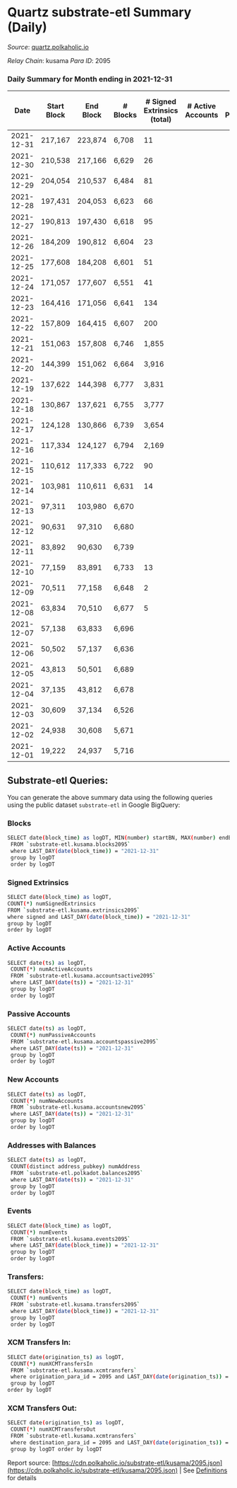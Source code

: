 # Quartz substrate-etl Summary (Daily)

_Source_: [quartz.polkaholic.io](https://quartz.polkaholic.io)

*Relay Chain*: kusama
*Para ID*: 2095



### Daily Summary for Month ending in 2021-12-31


| Date | Start Block | End Block | # Blocks | # Signed Extrinsics (total) | # Active Accounts | # Passive | # New | # Addresses with Balances | # Events | # Transfers | # XCM Transfers In | # XCM Transfers Out | Issues | 
| ---- | ----------- | --------- | -------- | --------------------------- | ----------------- | --------- | ----- | ------------------------- | -------- | ----------- | ------------------ | ------------------- | ------ |
| 2021-12-31 | 217,167 | 223,874 | 6,708 | 11 |  |  |  | 9,211 | 14,418 | 1 ($0.21) |   |   |  |
| 2021-12-30 | 210,538 | 217,166 | 6,629 | 26 |  |  |  | 9,211 | 14,337 | 10 ($2.19) |   |   |  |
| 2021-12-29 | 204,054 | 210,537 | 6,484 | 81 |  |  |  | 9,205 | 14,303 | 7 ($5,126.85) |   |   |  |
| 2021-12-28 | 197,431 | 204,053 | 6,623 | 66 |  |  |  | 9,200 | 14,535 | 21 ($79,567.96) |   |   |  |
| 2021-12-27 | 190,813 | 197,430 | 6,618 | 95 |  |  |  | 9,194 | 14,697 | 49 ($1,136,910.60) |   |   |  |
| 2021-12-26 | 184,209 | 190,812 | 6,604 | 23 |  |  |  | 9,187 | 14,255 |   |   |   |  |
| 2021-12-25 | 177,608 | 184,208 | 6,601 | 51 |  |  |  | 9,187 | 14,413 | 22 ($142,670.40) |   |   |  |
| 2021-12-24 | 171,057 | 177,607 | 6,551 | 41 |  |  |  | 9,183 | 14,239 | 8 ($1,586,395.41) |   |   |  |
| 2021-12-23 | 164,416 | 171,056 | 6,641 | 134 |  |  |  | 9,181 | 14,898 | 10 ($0.49) |   |   |  |
| 2021-12-22 | 157,809 | 164,415 | 6,607 | 200 |  |  |  | 9,176 | 15,189 | 37 ($735,946.90) |   |   |  |
| 2021-12-21 | 151,063 | 157,808 | 6,746 | 1,855 |  |  |  | 9,163 | 25,891 | 1,454 ($65,453.25) |   |   |  |
| 2021-12-20 | 144,399 | 151,062 | 6,664 | 3,916 |  |  |  | 8,442 | 39,351 | 3,670 ($305,051.02) |   |   |  |
| 2021-12-19 | 137,622 | 144,398 | 6,777 | 3,831 |  |  |  | 6,605 | 39,104 | 3,636 ($87,140.94) |   |   |  |
| 2021-12-18 | 130,867 | 137,621 | 6,755 | 3,777 |  |  |  | 4,794 | 38,772 | 3,629 ($449,259.27) |   |   |  |
| 2021-12-17 | 124,128 | 130,866 | 6,739 | 3,654 |  |  |  | 2,989 | 38,131 | 3,633 ($1,649,715.77) |   |   |  |
| 2021-12-16 | 117,334 | 124,127 | 6,794 | 2,169 |  |  |  | 1,180 | 28,635 | 2,167 ($1,470,523.97) |   |   |  |
| 2021-12-15 | 110,612 | 117,333 | 6,722 | 90 |  |  |  | 101 | 15,020 | 90 ($3.13) |   |   |  |
| 2021-12-14 | 103,981 | 110,611 | 6,631 | 14 |  |  |  | 13 | 14,870 | 6 ($335.04) |   |   |  |
| 2021-12-13 | 97,311 | 103,980 | 6,670 |  |  |  |  | 7 | 14,285 |   |   |   |  |
| 2021-12-12 | 90,631 | 97,310 | 6,680 |  |  |  |  | 7 | 14,304 |   |   |   |  |
| 2021-12-11 | 83,892 | 90,630 | 6,739 |  |  |  |  | 7 | 14,432 |   |   |   |  |
| 2021-12-10 | 77,159 | 83,891 | 6,733 | 13 |  |  |  | 7 | 14,436 | 1 ($158.62) |   |   |  |
| 2021-12-09 | 70,511 | 77,158 | 6,648 | 2 |  |  |  | 4 | 13,541 |   |   |   |  |
| 2021-12-08 | 63,834 | 70,510 | 6,677 | 5 |  |  |  | 4 | 13,374 |   |   |   |  |
| 2021-12-07 | 57,138 | 63,833 | 6,696 |  |  |  |  | 4 | 13,392 |   |   |   |  |
| 2021-12-06 | 50,502 | 57,137 | 6,636 |  |  |  |  | 4 | 13,272 |   |   |   |  |
| 2021-12-05 | 43,813 | 50,501 | 6,689 |  |  |  |  | 4 | 13,378 |   |   |   |  |
| 2021-12-04 | 37,135 | 43,812 | 6,678 |  |  |  |  | 4 | 13,356 |   |   |   |  |
| 2021-12-03 | 30,609 | 37,134 | 6,526 |  |  |  |  | 4 | 13,052 |   |   |   |  |
| 2021-12-02 | 24,938 | 30,608 | 5,671 |  |  |  |  | 4 | 11,342 |   |   |   |  |
| 2021-12-01 | 19,222 | 24,937 | 5,716 |  |  |  |  | 4 | 11,432 |   |   |   |  |

## Substrate-etl Queries:
You can generate the above summary data using the following queries using the public dataset `substrate-etl` in Google BigQuery:

### Blocks
```bash
SELECT date(block_time) as logDT, MIN(number) startBN, MAX(number) endBN, COUNT(*) numBlocks 
 FROM `substrate-etl.kusama.blocks2095`  
 where LAST_DAY(date(block_time)) = "2021-12-31" 
 group by logDT 
 order by logDT
```

### Signed Extrinsics
```bash
SELECT date(block_time) as logDT, 
COUNT(*) numSignedExtrinsics 
FROM `substrate-etl.kusama.extrinsics2095`  
where signed and LAST_DAY(date(block_time)) = "2021-12-31" 
group by logDT 
order by logDT
```

### Active Accounts
```bash
SELECT date(ts) as logDT, 
 COUNT(*) numActiveAccounts 
 FROM `substrate-etl.kusama.accountsactive2095` 
 where LAST_DAY(date(ts)) = "2021-12-31" 
 group by logDT 
 order by logDT
```

### Passive Accounts
```bash
SELECT date(ts) as logDT, 
 COUNT(*) numPassiveAccounts 
 FROM `substrate-etl.kusama.accountspassive2095` 
 where LAST_DAY(date(ts)) = "2021-12-31" 
 group by logDT 
 order by logDT
```

### New Accounts
```bash
SELECT date(ts) as logDT, 
 COUNT(*) numNewAccounts 
 FROM `substrate-etl.kusama.accountsnew2095` 
 where LAST_DAY(date(ts)) = "2021-12-31" 
 group by logDT
 order by logDT
```

### Addresses with Balances
```bash
SELECT date(ts) as logDT,
 COUNT(distinct address_pubkey) numAddress 
 FROM `substrate-etl.polkadot.balances2095` 
 where LAST_DAY(date(ts)) = "2021-12-31" 
 group by logDT 
 order by logDT
```

### Events
```bash
SELECT date(block_time) as logDT, 
 COUNT(*) numEvents 
 FROM `substrate-etl.kusama.events2095` 
 where LAST_DAY(date(block_time)) = "2021-12-31" 
 group by logDT 
 order by logDT
```

### Transfers:
```bash
SELECT date(block_time) as logDT, 
 COUNT(*) numEvents 
 FROM `substrate-etl.kusama.transfers2095` 
 where LAST_DAY(date(block_time)) = "2021-12-31" 
 group by logDT 
 order by logDT
```

### XCM Transfers In:
```bash
SELECT date(origination_ts) as logDT, 
 COUNT(*) numXCMTransfersIn 
 FROM `substrate-etl.kusama.xcmtransfers` 
 where origination_para_id = 2095 and LAST_DAY(date(origination_ts)) = "2021-12-31" 
 group by logDT 
order by logDT
```

### XCM Transfers Out:
```bash
SELECT date(origination_ts) as logDT, 
 COUNT(*) numXCMTransfersOut 
 FROM `substrate-etl.kusama.xcmtransfers` 
 where destination_para_id = 2095 and LAST_DAY(date(origination_ts)) = "2021-12-31" 
 group by logDT order by logDT
```


Report source: [https://cdn.polkaholic.io/substrate-etl/kusama/2095.json](https://cdn.polkaholic.io/substrate-etl/kusama/2095.json) | See [Definitions](/DEFINITIONS.md) for details
